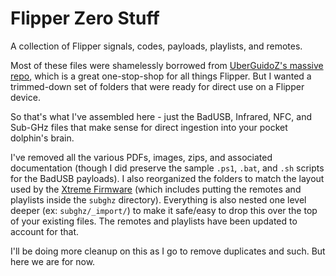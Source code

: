 # Flipper Zero Stuff

A collection of Flipper signals, codes, payloads, playlists, and remotes. 

Most of these files were shamelessly borrowed from [UberGuidoZ's massive repo](https://github.com/UberGuidoZ/Flipper), which is a great one-stop-shop for all things Flipper. But I wanted a trimmed-down set of folders that were ready for direct use on a Flipper device.

So that's what I've assembled here - just the BadUSB, Infrared, NFC, and Sub-GHz files that make sense for direct ingestion into your pocket dolphin's brain. 

I've removed all the various PDFs, images, zips, and associated documentation (though I did preserve the sample `.ps1`, `.bat`, and `.sh` scripts for the BadUSB payloads). I also reorganized the folders to match the layout used by the [Xtreme Firmware](https://github.com/Flipper-XFW/Xtreme-Firmware) (which includes putting the remotes and playlists inside the `subghz` directory). Everything is also nested one level deeper (ex: `subghz/_import/`) to make it safe/easy to drop this over the top of your existing files. The remotes and playlists have been updated to account for that. 

I'll be doing more cleanup on this as I go to remove duplicates and such. But here we are for now.
